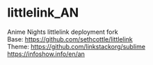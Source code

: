 # littlelink_AN
Anime Nights littlelink deployment fork
<br>
Base: https://github.com/sethcottle/littlelink
<br>
Theme: https://github.com/linkstackorg/sublime
<br>
https://infoshow.info/en/an
<br>
<!--KEEP PUBLIC, DONT PRIVATE-->
